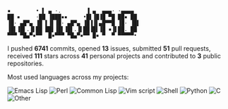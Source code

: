 ```
▪        • ▌ ▄ ·.        ▐ ▄  ▄▄▄· ·▄▄▄▄  
██ ▪     ·██ ▐███▪▪     •█▌▐█▐█ ▀█ ██▪ ██ 
▐█· ▄█▀▄ ▐█ ▌▐▌▐█· ▄█▀▄ ▐█▐▐▌▄█▀▀█ ▐█· ▐█▌
▐█▌▐█▌.▐▌██ ██▌▐█▌▐█▌.▐▌██▐█▌▐█ ▪▐▌██. ██ 
▀▀▀ ▀█▄▀▪▀▀  █▪▀▀▀ ▀█▄▀▪▀▀ █▪ ▀  ▀ ▀▀▀▀▀•
```
I pushed **6741** commits, opened **13** issues, submitted **51** pull requests, received **111** stars across **41** personal projects and contributed to **3** public repositories.

Most used languages across my projects:

![Emacs Lisp](https://img.shields.io/static/v1?style=flat-square&label=%E2%A0%80&color=555&labelColor=%23c065db&message=Emacs%20Lisp%EF%B8%B147.1%25)
![Perl](https://img.shields.io/static/v1?style=flat-square&label=%E2%A0%80&color=555&labelColor=%230298c3&message=Perl%EF%B8%B136.9%25)
![Common Lisp](https://img.shields.io/static/v1?style=flat-square&label=%E2%A0%80&color=555&labelColor=%233fb68b&message=Common%20Lisp%EF%B8%B12.5%25)
![Vim script](https://img.shields.io/static/v1?style=flat-square&label=%E2%A0%80&color=555&labelColor=%23199f4b&message=Vim%20script%EF%B8%B12%25)
![Shell](https://img.shields.io/static/v1?style=flat-square&label=%E2%A0%80&color=555&labelColor=%2389e051&message=Shell%EF%B8%B11.8%25)
![Python](https://img.shields.io/static/v1?style=flat-square&label=%E2%A0%80&color=555&labelColor=%233572A5&message=Python%EF%B8%B11.7%25)
![C](https://img.shields.io/static/v1?style=flat-square&label=%E2%A0%80&color=555&labelColor=%23555555&message=C%EF%B8%B11.5%25)
![Other](https://img.shields.io/static/v1?style=flat-square&label=%E2%A0%80&color=555&labelColor=%23ededed&message=Other%EF%B8%B16.1%25)
